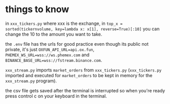 # things to know
in ```xxx_tickers.py``` where xxx is the exchange, in ```top_x = sorted(tickernvolume, key=lambda x: x[1], reverse=True)[:10]``` you can change the 10 to the amount you want to take.


the ```.env``` file has the urls for good practice even though its public not private, it's just ```OXFUN_API_URL=api.ox.fun```, ```PHEMEX_WS_URL=wss://ws.phemex.com``` and ```BINANCE_BASE_URL=wss://fstream.binance.com```.


```xxx_stream.py``` imports ```market_orders``` from ```xxx_tickers.py``` (```xxx_tickers.py``` imported and executed for ```market_orders``` to be kept in memory for the ```xxx_stream.py``` program).


the csv file gets saved after the terminal is interrupted so when you're ready press control c on your keyboard in the terminal.
